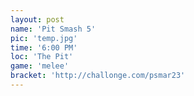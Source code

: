 ```yaml
---
layout: post
name: 'Pit Smash 5'
pic: 'temp.jpg'
time: '6:00 PM'
loc: 'The Pit'
game: 'melee'
bracket: 'http://challonge.com/psmar23'
---
```

